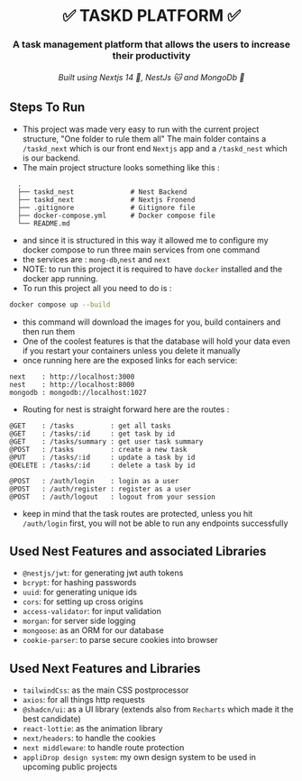 # <div align="center" >  ✅ TASKD PLATFORM ✅ </div>
### <div align="center" > A task management platform that allows the users to increase their productivity </div>
###### <div align="center" > Built using Nextjs 14 🔼, NestJs 🐱 and MongoDb 🍃 </div>

## Steps To Run
- This project was made very easy to run with the current project structure, "One folder to rule them all" 
The main folder contains  a `/taskd_next` which is our front end `Nextjs` app and a `/taskd_nest` which is our backend.
- The main project structure looks something like this :
  
``` 
  .
  ├── taskd_nest              # Nest Backend
  ├── taskd_next              # Nextjs Fronend
  ├── .gitignore              # Gitignore file
  ├── docker-compose.yml      # Docker compose file
  └── README.md
```

- and since it is structured in this way it allowed me to configure my docker compose to run three main services from one command
- the services are : `mong-db`,`nest` and `next`
- NOTE: to run this project it is required to have `docker` installed and the docker app running.
- To run this project all you need to do is :
```bash
docker compose up --build
```
- this command will download the images for you, build containers and then run them
- One of the coolest features is that the database will hold your data even if you restart your containers unless you delete it manually
- once running here are the exposed links for each service:
```
next    : http://localhost:3000
nest    : http://localhost:8000
mongodb : mongodb://localhost:1027
```
- Routing for nest is straight forward here are the routes :
```
@GET    : /tasks         : get all tasks
@GET    : /tasks/:id     : get task by id
@GET    : /tasks/summary : get user task summary
@POST   : /tasks         : create a new task
@PUT    : /tasks/:id     : update a task by id
@DELETE : /tasks/:id     : delete a task by id

@POST   : /auth/login    : login as a user
@POST   : /auth/register : register as a user
@POST   : /auth/logout   : logout from your session
```
- keep in mind that the task routes are protected, unless you hit `/auth/login` first, you will not be able to run any endpoints successfully

## Used Nest Features and associated Libraries
- `@nestjs/jwt`: for generating jwt auth tokens
- `bcrypt`: for hashing passwords
- `uuid`: for generating unique ids
- `cors`: for setting up cross origins
- `access-validator`: for input validation
- `morgan`: for server side logging
- `mongoose`: as an ORM for our database
- `cookie-parser`: to parse secure cookies into browser

## Used Next Features and Libraries
- `tailwindCss`: as the main CSS postprocessor
- `axios`: for all things http requests
- `@shadcn/ui`: as a UI library (extends also from `Recharts` which made it the best candidate)
- `react-lottie`: as the animation library
- `next/headers`: to handle the cookies
- `next middleware`: to handle route protection
- `appliDrop design system`: my own design system to be used in upcoming public projects
